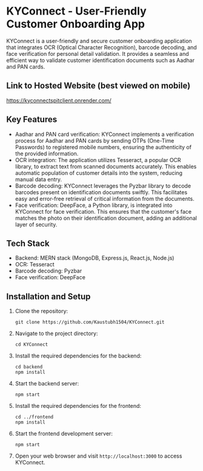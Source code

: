 # KYConnect - User-Friendly Customer Onboarding App
KYConnect is a user-friendly and secure customer onboarding application that integrates OCR (Optical Character Recognition), barcode decoding, and face verification for personal detail validation. It provides a seamless and efficient way to validate customer identification documents such as Aadhar and PAN cards.
## Link to Hosted Website (best viewed on mobile)
https://kyconnectspitclient.onrender.com/

## Key Features

- Aadhar and PAN card verification: KYConnect implements a verification process for Aadhar and PAN cards by sending OTPs (One-Time Passwords) to registered mobile numbers, ensuring the authenticity of the provided information.
- OCR integration: The application utilizes Tesseract, a popular OCR library, to extract text from scanned documents accurately. This enables automatic population of customer details into the system, reducing manual data entry.
- Barcode decoding: KYConnect leverages the Pyzbar library to decode barcodes present on identification documents swiftly. This facilitates easy and error-free retrieval of critical information from the documents.
- Face verification: DeepFace, a Python library, is integrated into KYConnect for face verification. This ensures that the customer's face matches the photo on their identification document, adding an additional layer of security.

## Tech Stack

- Backend: MERN stack (MongoDB, Express.js, React.js, Node.js)
- OCR: Tesseract
- Barcode decoding: Pyzbar
- Face verification: DeepFace

## Installation and Setup

1. Clone the repository:

   ```
   git clone https://github.com/Kaustubh1504/KYConnect.git
   ```

2. Navigate to the project directory:

   ```
   cd KYConnect
   ```

3. Install the required dependencies for the backend:

   ```
   cd backend
   npm install
   ```

4. Start the backend server:

   ```
   npm start
   ```

5. Install the required dependencies for the frontend:

   ```
   cd ../frontend
   npm install
   ```

6. Start the frontend development server:

   ```
   npm start
   ```

7. Open your web browser and visit `http://localhost:3000` to access KYConnect.
